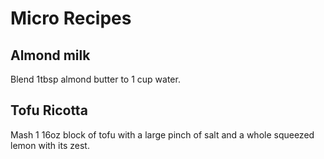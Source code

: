 # Micro Recipes

## Almond milk

Blend 1tbsp almond butter to 1 cup water.

## Tofu Ricotta

Mash 1 16oz block of tofu with a large pinch of salt and a whole squeezed lemon with its zest.
